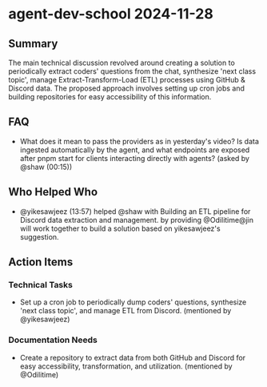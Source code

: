 # agent-dev-school 2024-11-28

## Summary
The main technical discussion revolved around creating a solution to periodically extract coders' questions from the chat, synthesize 'next class topic', manage Extract-Transform-Load (ETL) processes using GitHub & Discord data. The proposed approach involves setting up cron jobs and building repositories for easy accessibility of this information.

## FAQ
- What does it mean to pass the providers as in yesterday's video? Is data ingested automatically by the agent, and what endpoints are exposed after pnpm start for clients interacting directly with agents? (asked by @shaw (00:15))

## Who Helped Who
- @yikesawjeez (13:57) helped @shaw with Building an ETL pipeline for Discord data extraction and management. by providing @Odilitime@jin will work together to build a solution based on yikesawjeez's suggestion.

## Action Items

### Technical Tasks
- Set up a cron job to periodically dump coders' questions, synthesize 'next class topic', and manage ETL from Discord. (mentioned by @yikesawjeez)

### Documentation Needs
- Create a repository to extract data from both GitHub and Discord for easy accessibility, transformation, and utilization. (mentioned by @Odilitime)